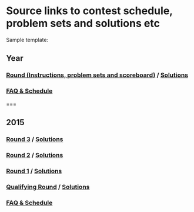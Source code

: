 # Source links to contest schedule, problem sets and solutions etc

Sample template:

## Year

### [Round (Instructions, problem sets and scoreboard)](link.to/scoreboard) / [Solutions](link.to/solutions)

### [FAQ & Schedule](link.to/faq&schedule)

===

## 2015

### [Round 3](https://www.facebook.com/hackercup/problems.php?round=890884524269795) / [Solutions](https://www.facebook.com/notes/facebook-hacker-cup/hacker-cup-2015-round-3-solutions/1056536891028878)

### [Round 2](https://www.facebook.com/hackercup/problems.php?round=323882677799153) / [Solutions](https://www.facebook.com/notes/facebook-hacker-cup/hacker-cup-2015-round-2-solutions/1051224511560116)

### [Round 1](https://www.facebook.com/hackercup/problems.php?round=344496159068801) / [Solutions](https://www.facebook.com/notes/facebook-hacker-cup/hacker-cup-2015-round-1-solutions/1047761065239794)


### [Qualifying Round](https://www.facebook.com/hackercup/problems.php?round=742632349177460) / [Solutions](https://www.facebook.com/notes/facebook-hacker-cup/hacker-cup-2015-qualification-round-solutions/1043281905687710)


### [FAQ & Schedule](https://www.facebook.com/notes/facebook-hacker-cup/hacker-cup-2015-faq/1029173677098533)

